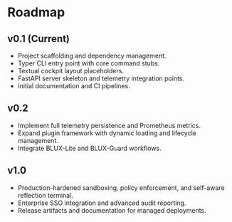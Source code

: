 # Roadmap

## v0.1 (Current)
- Project scaffolding and dependency management.
- Typer CLI entry point with core command stubs.
- Textual cockpit layout placeholders.
- FastAPI server skeleton and telemetry integration points.
- Initial documentation and CI pipelines.

## v0.2
- Implement full telemetry persistence and Prometheus metrics.
- Expand plugin framework with dynamic loading and lifecycle management.
- Integrate BLUX-Lite and BLUX-Guard workflows.

## v1.0
- Production-hardened sandboxing, policy enforcement, and self-aware reflection terminal.
- Enterprise SSO integration and advanced audit reporting.
- Release artifacts and documentation for managed deployments.
